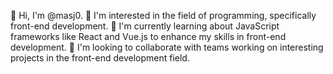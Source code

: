 👋 Hi, I'm @masj0.
👀 I'm interested in the field of programming, specifically front-end development.
🌱 I'm currently learning about JavaScript frameworks like React and Vue.js to enhance my skills in front-end development.
💞️ I'm looking to collaborate with teams working on interesting projects in the front-end development field.
